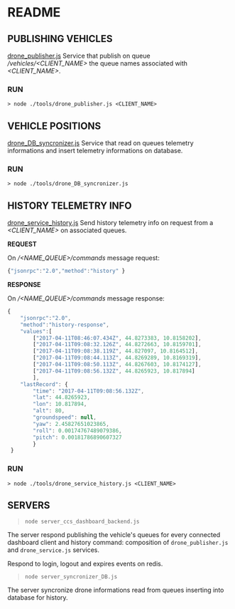 # README

## PUBLISHING VEHICLES

[drone_publisher.js](./tools/drone_publisher.js) Service that publish on queue */vehicles/<CLIENT_NAME>* the queue names associated with *<CLIENT_NAME>*.

### RUN

`> node ./tools/drone_publisher.js <CLIENT_NAME>`

## VEHICLE POSITIONS

[drone_DB_syncronizer.js](./tools/drone_DB_syncronizer.js) Service that read on queues telemetry informations and insert telemetry informations on database.

### RUN

`> node ./tools/drone_DB_syncronizer.js`

## HISTORY TELEMETRY INFO 

[drone_service_history.js](./tools/drone_service_history.js) Send history telemetry info on request from a *<CLIENT_NAME>* on associated queues.

**REQUEST**

On */<NAME_QUEUE>/commands* message request:

```javascript
{"jsonrpc":"2.0","method":"history" }
```

**RESPONSE**

On */<NAME_QUEUE>/commands* message response:

```javascript
{	
	"jsonrpc":"2.0",
	"method":"history-response",
	"values":[
		["2017-04-11T08:46:07.434Z", 44.8273383, 10.8158202],
		["2017-04-11T09:08:32.126Z", 44.8272663, 10.8159701],
		["2017-04-11T09:08:38.119Z", 44.827097, 10.8164512],
		["2017-04-11T09:08:44.113Z", 44.8269289, 10.8169319],
		["2017-04-11T09:08:50.113Z", 44.8267603, 10.8174127],
		["2017-04-11T09:08:56.132Z", 44.8265923, 10.817894]
        ],
	"lastRecord": {
		"time": "2017-04-11T09:08:56.132Z",
		"lat": 44.8265923,
		"lon": 10.817894,
		"alt": 80,
		"groundspeed": null,
		"yaw": 2.45827651023865, 
		"roll": 0.00174767489079386,
		"pitch": 0.00181786890607327
		}
 }

```

### RUN

`> node ./tools/drone_service_history.js <CLIENT_NAME>`

## SERVERS

> `node server_ccs_dashboard_backend.js`

The server respond publishing the vehicle's queues for every connected dashboard client and history command: composition of `drone_publisher.js` and `drone_service.js` services.

Respond to login, logout and expires events on redis.

> `node server_syncronizer_DB.js`

The server syncronize drone informations read from queues inserting into database for history.




